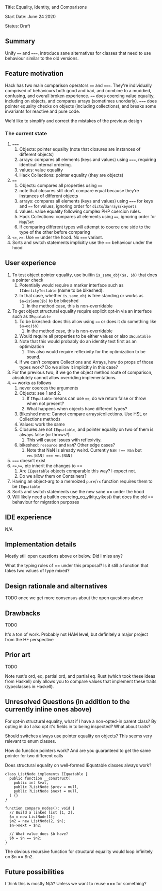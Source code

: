 Title: Equality, Identity, and Comparisons

Start Date: June 24 2020

Status: Draft

## Summary

Unify `==` and `===`, introduce sane alternatives for classes that need to use
behaviour similar to the old versions.

## Feature motivation

Hack has two main comparison operators `==` and `===`. They're individually
comprised of behaviours both good and bad, and combine to a muddied, confusing,
and overall broken experience. `==` does coercing value equality, including on
objects, and compares arrays (sometimes unorderly). `===` does pointer equality
checks on objects (including collections), and breaks some invariants for
reactive and pure code.

We'd like to simplify and correct the mistakes of the previous design

### The current state

1. `===`
   1. Objects: pointer equality (note that closures are instances of different objects)
   2. arrays: compares all elements (keys and values) using `===`, requiring identical internal ordering.
   3. values: value equality
   4. Hack Collections: pointer equality (they are objects)
2. `==`
   1. Objects: compares all properties using `==`
     1. note that closures still don’t compare equal because they’re instances of different objects
   2. arrays: compares all elements (keys and values) using `===` for keys and `==` for values, ignoring order for `dicts`/`darrays`/`keysets`
   3. values: value equality following complex PHP coercion rules.
   4. Hack Collections: compares all elements using `==`,  ignoring order for `Map`/`Set`
   5. If comparing different types will attempt to coerce one side to the type of the other before comparing
3. `<=`, `>=`: Use `==` under the hood. No `===` variant.
4. Sorts and switch statements implicitly use the == behaviour under the hood

## User experience

1. To test object pointer equality, use builtin `is_same_obj($a, $b)` that does a pointer check
   1. Potentially would require a marker interface such as `IIdentityTestable` (name to be bikeshed).
   2. In that case, whether `is_same_obj` is free standing or works as `$a→isSame($b)` to be bikeshed
      1. In the method case, this is non-overridable
2. To get object structural equality require explicit opt-in via an interface such as `IEquatable`
   1. To be bikeshed: does this allow using `==` or does it do something like `$a→eq($b)`
      1. In the method case, this is non-overridable
   2. Would require all properties to be either values or also `IEquatable`
   3. Note that this would probably do an identity test first as an optimization
      1. This also would require reflexivity for the optimization to be sound.
   4. If we can’t compare Collections and Arrays, how do props of those types work? Do we allow it implicitly in this case?
3. For the previous two, if we go the object method route of comparison, absolutely cannot allow overriding implementations.
4. `==` works as follows
   1. never coerces the arguments
   2. Objects: see 1 and 2.
      1. If `IEquatable` means can use `==`, do we return false or throw when not present?
      2. What happens when objects have different types?
   3. Bikeshed more: Cannot compare arrays/collections. Use HSL or Collections methods
   4. Values: work the same
   5. Closures are not `IEquatable`, and pointer equality on two of them is always false (or throws?).
      1. This will cause issues with reflexivity.
   6. bikeshed: `resource` and `NaN`? Other edge cases?
      1. Note that NaN is already weird. Currently `NaN !== Nan` but `vec[NAN] === vec[NAN]`
5. `===` doesn’t exist
6. `<=`,`>=`, etc inherit the changes to ==
   1. Are `IEquatable` objects comparable this way? I expect not.
   2. Do we allow them on Containers?
7. Having an object-arg to a memoized `pure`/`rx` function requires them to be `IEquatable`
8. Sorts and switch statements use the new sane == under the hood
9. Will likely need a builtin coercing_eq_yikity_yikes() that does the old == behaviour for migration purposes

## IDE experience

N/A

## Implementation details

Mostly still open questions above or below. Did I miss any?

What the typing rules of == under this proposal? Is it still a function that takes two values of type mixed?

## Design rationale and alternatives

TODO once we get more consensus about the open questions above

## Drawbacks

TODO

It's a ton of work. Probably not HAM level, but definitely a major project from the HF perspective

## Prior art

TODO

Note rust's ord, eq, partial ord, and partial eq. Rust (which took these ideas from Haskell) only allows you to compare values that implement these traits (typeclasses in Haskell).

## Unresolved Questions (in addition to the currently inline ones above)

For opt-in structural equality, what if I have a non-opted-in parent class? By opting in do I also opt it's fields in to being inspected? What about traits?

Should switches always use pointer equality on objects? This seems very relevant to enum classes.

How do function pointers work? And are you guaranteed to get the same pointer for two different calls

Does structural equality on well-formed IEquatable classes always work?

```
class ListNode implements IEquatable {
  public function __construct(
    public int $val,
    public ?ListNode $prev = null,
    public ?ListNode $next = null,
  ) {}
}

function compare_nodes(): void {
  // Build a linked list [1, 2].
  $n = new ListNode(1);
  $n2 = new ListNode(2, $n);
  $n->next = $n2;

  // What value does $b have?
  $b = $n == $n2;
}
```
The obvious recursive function for structural equality would loop infinitely on $n == $n2.


## Future possibilities

I think this is mostly N/A? Unless we want to reuse === for something?

